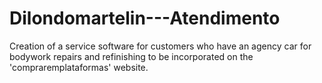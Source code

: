 # Dilondomartelin---Atendimento
Creation of a service software for customers who have an agency car for bodywork repairs and refinishing to be incorporated on the 'compraremplataformas' website.
